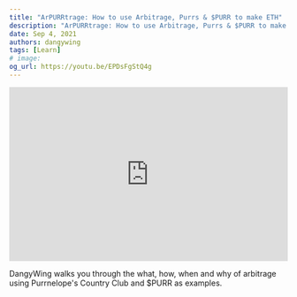 ```yaml
---
title: "ArPURRtrage: How to use Arbitrage, Purrs & $PURR to make ETH"
description: "ArPURRtrage: How to use Arbitrage, Purrs & $PURR to make ETH"
date: Sep 4, 2021
authors: dangywing
tags: [Learn]
# image:
og_url: https://youtu.be/EPDsFgStQ4g
---
```


<iframe width="100%" height="315" src="https://www.youtube.com/embed/EPDsFgStQ4g" title="YouTube video player" frameborder="0" allow="accelerometer; autoplay; clipboard-write; encrypted-media; gyroscope; picture-in-picture" allowfullscreen></iframe>

DangyWing walks you through the what, how, when and why of arbitrage using Purrnelope's Country Club and $PURR as examples.

<!--truncate-->

